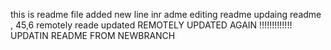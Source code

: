 this is readme file
added new line inr adme
editing readme
updaing readme , 45,6
remotely reade updated
REMOTELY UPDATED AGAIN !!!!!!!!!!!!!
UPDATIN README FROM NEWBRANCH

